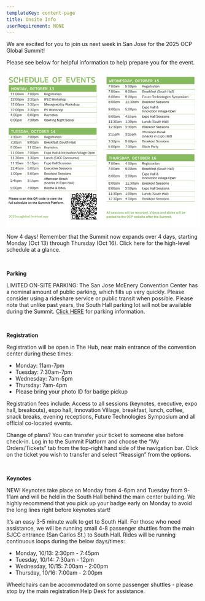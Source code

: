 ```yaml
---
templateKey: content-page
title: Onsite Info
userRequirement: NONE
---
```

We are excited for you to join us next week in San Jose for the 2025 OCP Global Summit!

Please see below for helpful information to help prepare you for the event.

![](d707f4ff14ac1de042c5383be717bf2a192236a1.png)

Now 4 days! Remember that the Summit now expands over 4 days, starting Monday (Oct 13) through Thursday (Oct 16). Click here for the high-level schedule at a glance.

<br/>

**Parking**

LIMITED ON-SITE PARKING: The San Jose McEnery Convention Center has a nominal amount of public parking, which fills up very quickly. Please consider using a rideshare service or public transit when possible. Please note that unlike past years, the South Hall parking lot will not be available during the Summit. [Click HERE](https://www.sanjose.org/trip-ideas/parking) for parking information.

<br/>

**Registration**

Registration will be open in The Hub, near main entrance of the convention center during these times:

* Monday: 11am-7pm
* Tuesday: 7:30am-7pm
* Wednesday: 7am-5pm
* Thursday: 7am-4pm
* Please bring your photo ID for badge pickup

Registration fees include: Access to all sessions (keynotes, executive, expo hall, breakouts), expo hall, Innovation Village, breakfast, lunch, coffee, snack breaks, evening receptions, Future Technologies Symposium and all official co-located events.



Change of plans? You can transfer your ticket to someone else before check-in. Log in to the Summit Platform and choose the “My Orders/Tickets” tab from the top-right hand side of the navigation bar. Click on the ticket you wish to transfer and select “Reassign” from the options.



<br/>

**Keynotes**

NEW! Keynotes take place on Monday from 4-6pm and Tuesday from 9-11am and will be held in the South Hall behind the main center building. We highly recommend that you pick up your badge early on Monday to avoid the long lines right before keynotes start!

It’s an easy 3-5 minute walk to get to South Hall. For those who need assistance, we will be running small 4-8 passenger shuttles from the main SJCC entrance (San Carlos St.) to South Hall. Rides will be running continuous loops during the below days/times:

* Monday, 10/13: 2:30pm - 7:45pm
* Tuesday, 10/14: 7:30am - 12pm
* Wednesday, 10/15: 7:00am - 2:00pm
* Thursday, 10/16: 7:00am - 2:00pm

Wheelchairs can be accommodated on some passenger shuttles - please stop by the main registration Help Desk for assistance.
